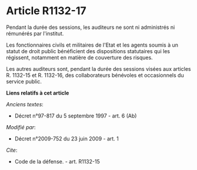 # Article R1132-17

Pendant la durée des sessions, les auditeurs ne sont ni administrés ni rémunérés par l'institut. 

Les fonctionnaires civils et militaires de l'Etat et les agents soumis à un statut de droit public bénéficient des
dispositions statutaires qui les régissent, notamment en matière de couverture des risques. 

Les autres auditeurs sont, pendant la durée des sessions visées aux articles R. 1132-15 et R. 1132-16, des collaborateurs
bénévoles et occasionnels du service public.

**Liens relatifs à cet article**

_Anciens textes_:

  - Décret n°97-817 du 5 septembre 1997 - art. 6 (Ab)

_Modifié par_:

  - Décret n°2009-752 du 23 juin 2009 - art. 1

_Cite_:

  - Code de la défense. - art. R1132-15

